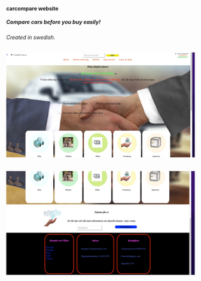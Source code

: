 #### carcompare website

##### Compare cars before you buy easily!

###### Created in swedish.

![](carcompare1.jpg)
<br>
<br>
<br>
![](carcompare2.jpg)

